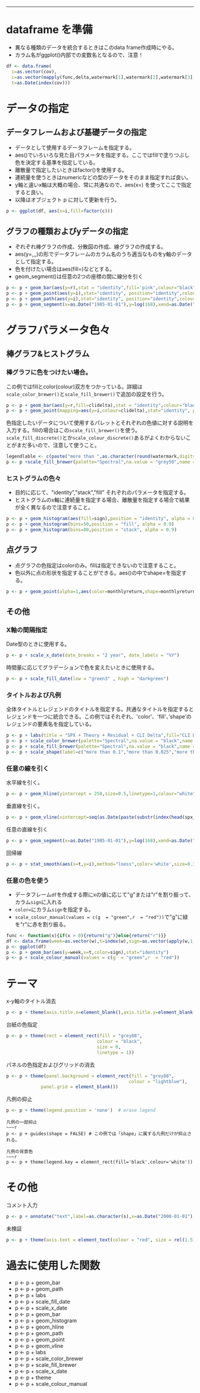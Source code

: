 
-----
# dataframe を準備
* 異なる種類のデータを統合するときはこのdata frame作成時にやる。
* カラム名がggplot()内部での変数名となるので、注意！
```r
df <- data.frame(
  i=as.vector(cov),
  c=as.vector(mapply(func,delta,watermark[1],watermark[2],watermark[3],watermark[4],watermark[5],watermark[6],watermark[7])),
  t=as.Date(index(cov)))
```

# データの指定
## データフレームおよび基礎データの指定
* データとして使用するデータフレームを指定する。
* aes()でいろいろな見た目パラメータを指定する。ここではfillで塗りつぶし色を決定する基準を指定している。
* 離散量で指定したいときはfactor()を使用する。
* 連続量を使うときはnumericなどの型のデータをそのまま指定すれば良い。
* y軸と違いx軸は大概の場合、常に共通なので、aes(x=<column name of data frame>) を使ってここで指定すると良い。
* 以降はオブジェクト p に対して更新を行う。
~~~r
p <- ggplot(df, aes(x=i,fill=factor(c)))
~~~

## グラフの種類およびyデータの指定
* ぞれぞれ棒グラフの作成、分散図の作成、線グラフの作成する。
* aes(y=<column name of data fram>,,,)の形でデータフレームのカラム名のうち適当なものをy軸のデータとして指定する。
* 色を付けたい場合はaes(fill=<column name of data frame>)などとする。
* geom_segment()は任意の2つの座標の間に線分を引く
~~~r
p <- p + geom_bar(aes(y=r),stat = "identity",fill='pink',colour="black") # need identity to draw value itself.
p <- p + geom_point(aes(y=i),stat="identity", position="identity",colour="green",size=0.8)
p <- p + geom_path(aes(y=i),stat="identity", position="identity",colour="black",linetype="dotted")
p <- p + geom_segment(x=as.Date("1985-01-01"),y=log(168),xend=as.Date("2019-09-01"),yend=log(3000),color='white',size=0.02,linetype=2)
~~~

# グラフパラメータ色々
## 棒グラフ&ヒストグラム
### 棒グラフに色をつけたい場合。

この例ではfillとcolor(colour)双方をつかっている。詳細は`scale_color_brewer()`と`scale_fill_brewer()`で追加の設定を行う。
~~~r
p <- p + geom_bar(aes(y=r,fill=clidelta),stat = "identity",colour="black") # need identity to draw value itself.
p <- p + geom_point(mapping=aes(y=i,colour=clidelta),stat="identity", position="identity",size=0.8)
~~~
色指定したいデータについて使用するパレットとそれぞれの色値に対する説明を入力する。fillの場合はこの`scale_fill_brewer()`を使う。
`scale_fill_discrete()`とか`scale_colour_discrete()`あるがよくわからないことがまだ多いので、注意して使うこと。
~~~r
legendlable <- c(paste("more than ",as.character(round(watermark,digits=2)),sep=""),"Less than above","NA")
p <- p +scale_fill_brewer(palette="Spectral",na.value = "grey50",name = "CLI Delta", labels = legendlable)
~~~

### ヒストグラムの色々

* 目的に応じて、"identity","stack","fill" それぞれのパラメータを指定する。
* ヒストグラムのx軸に連続量を指定する場合、離散量を指定する場合で結果が全く異なるので注意すること。

~~~r
p <- p + geom_histogram(aes(fill=sign),position = "identity", alpha = 0.3,bins=120)
p <- p + geom_histogram(bins=50,position = "fill", alpha = 0.9)
p <- p + geom_histogram(bins=80,position = "stack", alpha = 0.9)
~~~

## 点グラフ

* 点グラフの色指定はcolorのみ。fillは指定できないので注意すること。
* 色以外に点の形状を指定することができる。aes()の中でshape=を指定する。

~~~r
p <- p + geom_point(alpha=1,aes(color=monthlyreturn,shape=monthlyreturn))
~~~

## その他
### X軸の間隔指定

Date型のときに使用する。
~~~r
p <- p + scale_x_date(date_breaks = "2 year", date_labels = "%Y")
~~~
時間量に応じてグラデーションで色を変えたいときに使用する。
~~~r
p <- p + scale_fill_date(low = "green3" , high = "darkgreen")
~~~

### タイトルおよび凡例

全体タイトルとレジェンドのタイトルを指定する。共通なタイトルを指定するとレジェンドを一つに統合できる。この例ではそれぞれ、'color'、'fill'、’shape’のレジェンドの要素名を指定している。
~~~r
p <- p + labs(title = "SPX + Theory + Residual + CLI Delta",fill="CLI Delta",colour = "CLI Delta")
p <- p + scale_color_brewer(palette="Spectral",na.value = "black",name = "CLI Delta", labels = c("High","mid High","mid Low","Low","NA"))
p <- p + scale_fill_brewer(palette="Spectral",na.value = "black",name = "CLI Delta", labels = c("High","mid High","mid Low","Low","NA"))
p <- p + scale_shape(label=c("more than 0.1","more than 0.025","more than ZERO","more then -0.025","more than -0.1","less than -0.1"))  
~~~

### 任意の線を引く
水平線を引く。
~~~r
p <- p + geom_hline(yintercept = 250,size=0.5,linetype=1,colour="white",alpha=1)
~~~
垂直線を引く。
~~~r
p <- p + geom_vline(xintercept=seq(as.Date(paste(substr(index(head(spx_mean,1)),1,7),"-01",sep="")),as.Date("2019-01-01"),by='years'), colour="white",size=0.4,alpha=0.5)
~~~
任意の直線を引く
~~~r
p <- p + geom_segment(x=as.Date("1985-01-01"),y=log(168),xend=as.Date("2019-09-01"),yend=log(3000),color='white',size=0.02,linetype=2)
~~~
回帰線
~~~r
p <- p + stat_smooth(aes(x=t,y=i),method="loess",color='white',size=0.3)
~~~

### 任意の色を使う

* データフレーム`df`を作成する際にxの値に応じて"g"または"r"を割り振って、カラム`sign`に入れる
* `color=`にカラム`sign`を指定する。
* `scale_colour_manual(values = c(g  = "green",r  = "red"))`で"g"に緑を"r"に赤を割り振る。

~~~r
func <- function(x){if(x > 0){return("g")}else{return("r")}}
df <- data.frame(week=as.vector(w),t=index(w),sign=as.vector(apply(w,1,func)))
p <- ggplot(df)
p <- p + geom_bar(aes(y=week,x=t,color=sign),stat="identity")
p <- p + scale_colour_manual(values = c(g  = "green",r  = "red"))
~~~

# テーマ
x-y軸のタイトル消去
~~~r
p <- p + theme(axis.title.x=element_blank(),axis.title.y=element_blank())
~~~
台紙の色指定
~~~r
p <- p + theme(rect = element_rect(fill = "grey88",
                                  colour = "black",
                                  size = 0,
                                  linetype = 1))
~~~
パネルの色指定およびグリッドの消去
~~~r
p <- p + theme(panel.background = element_rect(fill = "grey88",
                                              colour = "lightblue"),
             panel.grid = element_blank())
~~~
凡例の抑止
~~~r
p <- p + theme(legend.position = 'none')  # erase legend
~~~

~~~
凡例の一部抑止
~~~r
p <- p + guides(shape = FALSE) # この例では「shape」に属する凡例だけが抑止される。
~~~

~~~
凡例の背景色
~~~r
p <- p + theme(legend.key = element_rect(fill='black',colour='white'))
~~~


# その他
コメント入力
~~~r
p <- p + annotate("text",label=as.character(s),x=as.Date("2000-01-01"), y=log(s*1.03),colour='white')
~~~

未検証
~~~r
p <- p + theme(axis.text = element_text(colour = "red", size = rel(1.5)))
~~~

# 過去に使用した関数

* p <- p + geom_bar
* p <- p + geom_path
* p <- p + labs
* p <- p + scale_fill_date
* p <- p + scale_x_date
* p <- p + geom_bar
* p <- p + geom_histogram
* p <- p + geom_hline
* p <- p + geom_path
* p <- p + geom_point
* p <- p + geom_vline
* p <- p + labs
* p <- p + scale_color_brewer
* p <- p + scale_fill_brewer
* p <- p + scale_x_date
* p <- p + theme
* p <- p + scale_colour_manual
